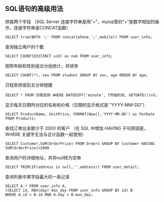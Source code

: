 ## SQL语句的高级用法

拼接两个字段
（SQL Server 连接字符串是用“+”，mysql里的“+”是数字相加的操作，连接字符串是CONCAT函数）
```
SELECT trim(BOTH ';' FROM concat(phone,';',mobile)) FROM user_info;
```

查询独立用户的个数
```
SELECT COUNT(DISTINCT uid) as num FROM user_info;
```

按照年龄和性别组合分组统计，并排序
```
SELECT COUNT(*), sex FROM student GROUP BY sex, age ORDER BY age;
```

日程安排提前五分钟提醒
```
SELECT * FROM 日程安排 WHERE DATEDIFF('minute', f开始时间, GETDATE())>5;
```

显示每天日期所对应的名称和价格（日期的显示格式是 "YYYY-MM-DD"）
```
SELECT ProductName, UnitPrice, FORMAT(Now(),'YYYY-MM-DD') as PerDate FROM Products;
```

查找订单总金额少于 2000 的客户
（在 SQL 中增加 HAVING 子句原因是，WHERE 关键字无法与合计函数一起使用）
```
SELECT Customer,SUM(OrderPrice) FROM Orders GROUP BY Customer HAVING SUM(OrderPrice)<2000
```

查询用户的详细地址，并将null转为空串
```
SELECT TRIM(IF(address is null,'',address)) FROM user_detail;
```

查询列表中某字段最大的一条记录
```
SELECT A.* FROM user_info A,
(SELECT id, MAX(day) max_day FROM user_info GROUP BY id) B
WHERE A.id = B.id AND A.day = B.max_day;
```
